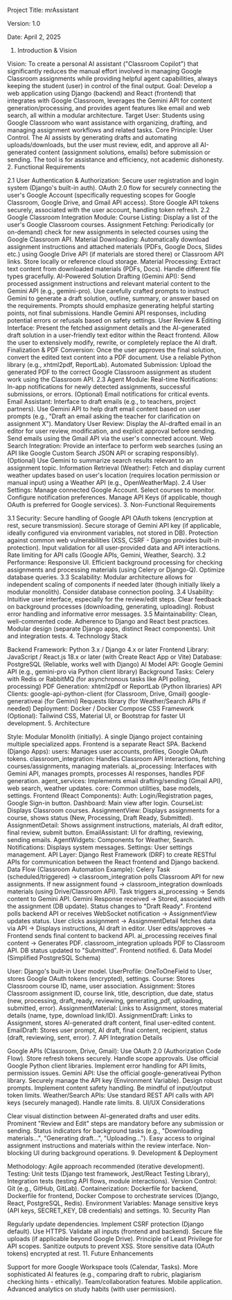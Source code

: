 Project Title: mrAssistant

Version: 1.0

Date: April 2, 2025

1. Introduction & Vision

Vision: To create a personal AI assistant ("Classroom Copilot") that significantly reduces the manual effort involved in managing Google Classroom assignments while providing helpful agent capabilities, always keeping the student (user) in control of the final output.
Goal: Develop a web application using Django (backend) and React (frontend) that integrates with Google Classroom, leverages the Gemini API for content generation/processing, and provides agent features like email and web search, all within a modular architecture.
Target User: Students using Google Classroom who want assistance with organizing, drafting, and managing assignment workflows and related tasks.
Core Principle: User Control. The AI assists by generating drafts and automating uploads/downloads, but the user must review, edit, and approve all AI-generated content (assignment solutions, emails) before submission or sending. The tool is for assistance and efficiency, not academic dishonesty.
2. Functional Requirements

2.1 User Authentication & Authorization:
Secure user registration and login system (Django's built-in auth).
OAuth 2.0 flow for securely connecting the user's Google Account (specifically requesting scopes for Google Classroom, Google Drive, and Gmail API access).
Store Google API tokens securely, associated with the user account, handling token refresh.
2.2 Google Classroom Integration Module:
Course Listing: Display a list of the user's Google Classroom courses.
Assignment Fetching: Periodically (or on-demand) check for new assignments in selected courses using the Google Classroom API.
Material Downloading: Automatically download assignment instructions and attached materials (PDFs, Google Docs, Slides etc.) using Google Drive API (if materials are stored there) or Classroom API links. Store locally or reference cloud storage.
Material Processing: Extract text content from downloaded materials (PDFs, Docs). Handle different file types gracefully.
AI-Powered Solution Drafting (Gemini API):
Send processed assignment instructions and relevant material content to the Gemini API (e.g., gemini-pro).
Use carefully crafted prompts to instruct Gemini to generate a draft solution, outline, summary, or answer based on the requirements. Prompts should emphasize generating helpful starting points, not final submissions.
Handle Gemini API responses, including potential errors or refusals based on safety settings.
User Review & Editing Interface:
Present the fetched assignment details and the AI-generated draft solution in a user-friendly text editor within the React frontend.
Allow the user to extensively modify, rewrite, or completely replace the AI draft.
Finalization & PDF Conversion:
Once the user approves the final solution, convert the edited text content into a PDF document. Use a reliable Python library (e.g., xhtml2pdf, ReportLab).
Automated Submission: Upload the generated PDF to the correct Google Classroom assignment as student work using the Classroom API.
2.3 Agent Module:
Real-time Notifications:
In-app notifications for newly detected assignments, successful submissions, or errors.
(Optional) Email notifications for critical events.
Email Assistant:
Interface to draft emails (e.g., to teachers, project partners).
Use Gemini API to help draft email content based on user prompts (e.g., "Draft an email asking the teacher for clarification on assignment X").
Mandatory User Review: Display the AI-drafted email in an editor for user review, modification, and explicit approval before sending.
Send emails using the Gmail API via the user's connected account.
Web Search Integration:
Provide an interface to perform web searches (using an API like Google Custom Search JSON API or scraping responsibly).
(Optional) Use Gemini to summarize search results relevant to an assignment topic.
Information Retrieval (Weather):
Fetch and display current weather updates based on user's location (requires location permission or manual input) using a Weather API (e.g., OpenWeatherMap).
2.4 User Settings:
Manage connected Google Account.
Select courses to monitor.
Configure notification preferences.
Manage API Keys (if applicable, though OAuth is preferred for Google services).
3. Non-Functional Requirements

3.1 Security:
Secure handling of Google API OAuth tokens (encryption at rest, secure transmission).
Secure storage of Gemini API key (if applicable, ideally configured via environment variables, not stored in DB).
Protection against common web vulnerabilities (XSS, CSRF - Django provides built-in protection).
Input validation for all user-provided data and API interactions.
Rate limiting for API calls (Google APIs, Gemini, Weather, Search).
3.2 Performance:
Responsive UI.
Efficient background processing for checking assignments and processing materials (using Celery or Django-Q).
Optimize database queries.
3.3 Scalability:
Modular architecture allows for independent scaling of components if needed later (though initially likely a modular monolith).
Consider database connection pooling.
3.4 Usability:
Intuitive user interface, especially for the review/edit steps.
Clear feedback on background processes (downloading, generating, uploading).
Robust error handling and informative error messages.
3.5 Maintainability:
Clean, well-commented code.
Adherence to Django and React best practices.
Modular design (separate Django apps, distinct React components).
Unit and integration tests.
4. Technology Stack

Backend Framework: Python 3.x / Django 4.x or later
Frontend Library: JavaScript / React.js 18.x or later (with Create React App or Vite)
Database: PostgreSQL (Reliable, works well with Django)
AI Model API: Google Gemini API (e.g., gemini-pro via Python client library)
Background Tasks: Celery with Redis or RabbitMQ (for asynchronous tasks like API polling, processing)
PDF Generation: xhtml2pdf or ReportLab (Python libraries)
API Clients:
google-api-python-client (for Classroom, Drive, Gmail)
google-generativeai (for Gemini)
Requests library (for Weather/Search APIs if needed)
Deployment: Docker / Docker Compose
CSS Framework (Optional): Tailwind CSS, Material UI, or Bootstrap for faster UI development.
5. Architecture

Style: Modular Monolith (initially). A single Django project containing multiple specialized apps. Frontend is a separate React SPA.
Backend (Django Apps):
users: Manages user accounts, profiles, Google OAuth tokens.
classroom_integration: Handles Classroom API interactions, fetching courses/assignments, managing materials.
ai_processing: Interfaces with Gemini API, manages prompts, processes AI responses, handles PDF generation.
agent_services: Implements email drafting/sending (Gmail API), web search, weather updates.
core: Common utilities, base models, settings.
Frontend (React Components):
Auth: Login/Registration pages, Google Sign-in button.
Dashboard: Main view after login.
CourseList: Displays Classroom courses.
AssignmentView: Displays assignments for a course, shows status (New, Processing, Draft Ready, Submitted).
AssignmentDetail: Shows assignment instructions, materials, AI draft editor, final review, submit button.
EmailAssistant: UI for drafting, reviewing, sending emails.
AgentWidgets: Components for Weather, Search.
Notifications: Displays system messages.
Settings: User settings management.
API Layer: Django Rest Framework (DRF) to create RESTful APIs for communication between the React frontend and Django backend.
Data Flow (Classroom Automation Example):
Celery Task (scheduled/triggered) -> classroom_integration polls Classroom API for new assignments.
If new assignment found -> classroom_integration downloads materials (using Drive/Classroom API).
Task triggers ai_processing -> Sends content to Gemini API.
Gemini Response received -> Stored, associated with the assignment (DB update). Status changes to "Draft Ready".
Frontend polls backend API or receives WebSocket notification -> AssignmentView updates status.
User clicks assignment -> AssignmentDetail fetches data via API -> Displays instructions, AI draft in editor.
User edits/approves -> Frontend sends final content to backend API.
ai_processing receives final content -> Generates PDF.
classroom_integration uploads PDF to Classroom API.
DB status updated to "Submitted". Frontend notified.
6. Data Model (Simplified PostgreSQL Schema)

User: Django's built-in User model.
UserProfile: OneToOneField to User, stores Google OAuth tokens (encrypted), settings.
Course: Stores Classroom course ID, name, user association.
Assignment: Stores Classroom assignment ID, course link, title, description, due date, status (new, processing, draft_ready, reviewing, generating_pdf, uploading, submitted, error).
AssignmentMaterial: Links to Assignment, stores material details (name, type, download link/ID).
AssignmentDraft: Links to Assignment, stores AI-generated draft content, final user-edited content.
EmailDraft: Stores user prompt, AI draft, final content, recipient, status (draft, reviewing, sent, error).
7. API Integration Details

Google APIs (Classroom, Drive, Gmail): Use OAuth 2.0 (Authorization Code Flow). Store refresh tokens securely. Handle scope approvals. Use official Google Python client libraries. Implement error handling for API limits, permission issues.
Gemini API: Use the official google-generativeai Python library. Securely manage the API key (Environment Variable). Design robust prompts. Implement content safety handling. Be mindful of input/output token limits.
Weather/Search APIs: Use standard REST API calls with API keys (securely managed). Handle rate limits.
8. UI/UX Considerations

Clear visual distinction between AI-generated drafts and user edits.
Prominent "Review and Edit" steps are mandatory before any submission or sending.
Status indicators for background tasks (e.g., "Downloading materials...", "Generating draft...", "Uploading...").
Easy access to original assignment instructions and materials within the review interface.
Non-blocking UI during background operations.
9. Development & Deployment

Methodology: Agile approach recommended (iterative development).
Testing: Unit tests (Django test framework, Jest/React Testing Library), Integration tests (testing API flows, module interactions).
Version Control: Git (e.g., GitHub, GitLab).
Containerization: Dockerfile for backend, Dockerfile for frontend, Docker Compose to orchestrate services (Django, React, PostgreSQL, Redis).
Environment Variables: Manage sensitive keys (API keys, SECRET_KEY, DB credentials) and settings.
10. Security Plan

Regularly update dependencies.
Implement CSRF protection (Django default).
Use HTTPS.
Validate all inputs (frontend and backend).
Secure file uploads (if applicable beyond Google Drive).
Principle of Least Privilege for API scopes.
Sanitize outputs to prevent XSS.
Store sensitive data (OAuth tokens) encrypted at rest.
11. Future Enhancements

Support for more Google Workspace tools (Calendar, Tasks).
More sophisticated AI features (e.g., comparing draft to rubric, plagiarism checking hints - ethically).
Team/collaboration features.
Mobile application.
Advanced analytics on study habits (with user permission).